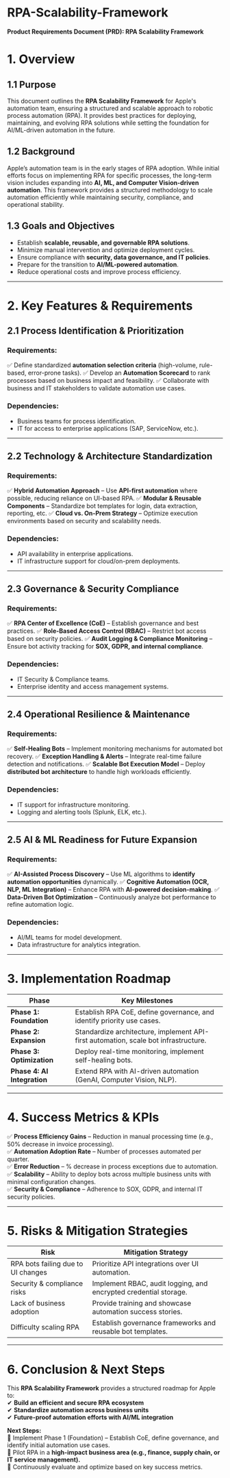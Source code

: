 # RPA-Scalability-Framework
**Product Requirements Document (PRD): RPA Scalability Framework**

# **1. Overview**
## **1.1 Purpose**
This document outlines the **RPA Scalability Framework** for Apple's automation team, ensuring a structured and scalable approach to robotic process automation (RPA). It provides best practices for deploying, maintaining, and evolving RPA solutions while setting the foundation for AI/ML-driven automation in the future.

## **1.2 Background**
Apple’s automation team is in the early stages of RPA adoption. While initial efforts focus on implementing RPA for specific processes, the long-term vision includes expanding into **AI, ML, and Computer Vision-driven automation**. This framework provides a structured methodology to scale automation efficiently while maintaining security, compliance, and operational stability.

## **1.3 Goals and Objectives**
- Establish **scalable, reusable, and governable RPA solutions**.
- Minimize manual intervention and optimize deployment cycles.
- Ensure compliance with **security, data governance, and IT policies**.
- Prepare for the transition to **AI/ML-powered automation**.
- Reduce operational costs and improve process efficiency.

---

# **2. Key Features & Requirements**
## **2.1 Process Identification & Prioritization**
### **Requirements:**
✅ Define standardized **automation selection criteria** (high-volume, rule-based, error-prone tasks).
✅ Develop an **Automation Scorecard** to rank processes based on business impact and feasibility.
✅ Collaborate with business and IT stakeholders to validate automation use cases.

### **Dependencies:**
- Business teams for process identification.
- IT for access to enterprise applications (SAP, ServiceNow, etc.).

---

## **2.2 Technology & Architecture Standardization**
### **Requirements:**
✅ **Hybrid Automation Approach** – Use **API-first automation** where possible, reducing reliance on UI-based RPA.
✅ **Modular & Reusable Components** – Standardize bot templates for login, data extraction, reporting, etc.
✅ **Cloud vs. On-Prem Strategy** – Optimize execution environments based on security and scalability needs.

### **Dependencies:**
- API availability in enterprise applications.
- IT infrastructure support for cloud/on-prem deployments.

---

## **2.3 Governance & Security Compliance**
### **Requirements:**
✅ **RPA Center of Excellence (CoE)** – Establish governance and best practices.
✅ **Role-Based Access Control (RBAC)** – Restrict bot access based on security policies.
✅ **Audit Logging & Compliance Monitoring** – Ensure bot activity tracking for **SOX, GDPR, and internal compliance**.

### **Dependencies:**
- IT Security & Compliance teams.
- Enterprise identity and access management systems.

---

## **2.4 Operational Resilience & Maintenance**
### **Requirements:**
✅ **Self-Healing Bots** – Implement monitoring mechanisms for automated bot recovery.
✅ **Exception Handling & Alerts** – Integrate real-time failure detection and notifications.
✅ **Scalable Bot Execution Model** – Deploy **distributed bot architecture** to handle high workloads efficiently.

### **Dependencies:**
- IT support for infrastructure monitoring.
- Logging and alerting tools (Splunk, ELK, etc.).

---

## **2.5 AI & ML Readiness for Future Expansion**
### **Requirements:**
✅ **AI-Assisted Process Discovery** – Use ML algorithms to **identify automation opportunities** dynamically.
✅ **Cognitive Automation (OCR, NLP, ML Integration)** – Enhance RPA with **AI-powered decision-making**.
✅ **Data-Driven Bot Optimization** – Continuously analyze bot performance to refine automation logic.

### **Dependencies:**
- AI/ML teams for model development.
- Data infrastructure for analytics integration.

---

# **3. Implementation Roadmap**
| **Phase** | **Key Milestones** |
|----------|------------------|
| **Phase 1: Foundation** | Establish RPA CoE, define governance, and identify priority use cases. |
| **Phase 2: Expansion** | Standardize architecture, implement API-first automation, scale bot infrastructure. |
| **Phase 3: Optimization** | Deploy real-time monitoring, implement self-healing bots. |
| **Phase 4: AI Integration** | Extend RPA with AI-driven automation (GenAI, Computer Vision, NLP). |

---

# **4. Success Metrics & KPIs**
✅ **Process Efficiency Gains** – Reduction in manual processing time (e.g., 50% decrease in invoice processing).  
✅ **Automation Adoption Rate** – Number of processes automated per quarter.  
✅ **Error Reduction** – % decrease in process exceptions due to automation.  
✅ **Scalability** – Ability to deploy bots across multiple business units with minimal configuration changes.  
✅ **Security & Compliance** – Adherence to SOX, GDPR, and internal IT security policies.

---

# **5. Risks & Mitigation Strategies**
| **Risk** | **Mitigation Strategy** |
|----------|------------------|
| RPA bots failing due to UI changes | Prioritize API integrations over UI automation. |
| Security & compliance risks | Implement RBAC, audit logging, and encrypted credential storage. |
| Lack of business adoption | Provide training and showcase automation success stories. |
| Difficulty scaling RPA | Establish governance frameworks and reusable bot templates. |

---

# **6. Conclusion & Next Steps**
This **RPA Scalability Framework** provides a structured roadmap for Apple to:  
✔ **Build an efficient and secure RPA ecosystem**  
✔ **Standardize automation across business units**  
✔ **Future-proof automation efforts with AI/ML integration**  

**Next Steps:**  
📌 Implement Phase 1 (Foundation) – Establish CoE, define governance, and identify initial automation use cases.  
📌 Pilot RPA in a **high-impact business area (e.g., finance, supply chain, or IT service management).**  
📌 Continuously evaluate and optimize based on key success metrics.  

